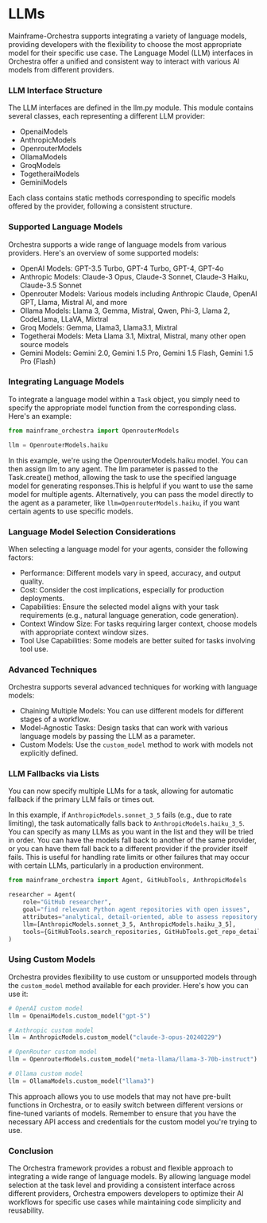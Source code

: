 # LLMs

Mainframe-Orchestra supports integrating a variety of language models, providing developers with the flexibility to choose the most appropriate model for their specific use case. The Language Model (LLM) interfaces in Orchestra offer a unified and consistent way to interact with various AI models from different providers.

### LLM Interface Structure

The LLM interfaces are defined in the llm.py module. This module contains several classes, each representing a different LLM provider:

- OpenaiModels
- AnthropicModels
- OpenrouterModels
- OllamaModels
- GroqModels
- TogetheraiModels
- GeminiModels

Each class contains static methods corresponding to specific models offered by the provider, following a consistent structure.

### Supported Language Models

Orchestra supports a wide range of language models from various providers. Here's an overview of some supported models:

- OpenAI Models: GPT-3.5 Turbo, GPT-4 Turbo, GPT-4, GPT-4o
- Anthropic Models: Claude-3 Opus, Claude-3 Sonnet, Claude-3 Haiku, Claude-3.5 Sonnet
- Openrouter Models: Various models including Anthropic Claude, OpenAI GPT, Llama, Mistral AI, and more
- Ollama Models: Llama 3, Gemma, Mistral, Qwen, Phi-3, Llama 2, CodeLlama, LLaVA, Mixtral
- Groq Models: Gemma, Llama3, Llama3.1, Mixtral
- Togetherai Models: Meta Llama 3.1, Mixtral, Mistral, many other open source models
- Gemini Models: Gemini 2.0, Gemini 1.5 Pro, Gemini 1.5 Flash, Gemini 1.5 Pro (Flash)

### Integrating Language Models

To integrate a language model within a `Task` object, you simply need to specify the appropriate model function from the corresponding class. Here's an example:

```python
from mainframe_orchestra import OpenrouterModels

llm = OpenrouterModels.haiku
```

In this example, we're using the OpenrouterModels.haiku model. You can then assign llm to any agent. The llm parameter is passed to the Task.create() method, allowing the task to use the specified language model for generating responses.This is helpful if you want to use the same model for multiple agents. Alternatively, you can pass the model directly to the agent as a parameter, like `llm=OpenrouterModels.haiku`, if you want certain agents to use specific models.

### Language Model Selection Considerations

When selecting a language model for your agents, consider the following factors:

- Performance: Different models vary in speed, accuracy, and output quality.
- Cost: Consider the cost implications, especially for production deployments.
- Capabilities: Ensure the selected model aligns with your task requirements (e.g., natural language generation, code generation).
- Context Window Size: For tasks requiring larger context, choose models with appropriate context window sizes.
- Tool Use Capabilities: Some models are better suited for tasks involving tool use.

### Advanced Techniques

Orchestra supports several advanced techniques for working with language models:

- Chaining Multiple Models: You can use different models for different stages of a workflow.
- Model-Agnostic Tasks: Design tasks that can work with various language models by passing the LLM as a parameter.
- Custom Models: Use the `custom_model` method to work with models not explicitly defined.

### LLM Fallbacks via Lists

You can now specify multiple LLMs for a task, allowing for automatic fallback if the primary LLM fails or times out.

In this example, if `AnthropicModels.sonnet_3_5` fails (e.g., due to rate limiting), the task automatically falls back to `AnthropicModels.haiku_3_5`. You can specify as many LLMs as you want in the list and they will be tried in order. You can have the models fall back to another of the same provider, or you can have them fall back to a different provider if the provider itself fails. This is useful for handling rate limits or other failures that may occur with certain LLMs, particularly in a production environment.

```python
from mainframe_orchestra import Agent, GitHubTools, AnthropicModels

researcher = Agent(
    role="GitHub researcher",
    goal="find relevant Python agent repositories with open issues",
    attributes="analytical, detail-oriented, able to assess repository relevance and popularity",
    llm=[AnthropicModels.sonnet_3_5, AnthropicModels.haiku_3_5],
    tools={GitHubTools.search_repositories, GitHubTools.get_repo_details}
)
```

### Using Custom Models

Orchestra provides flexibility to use custom or unsupported models through the `custom_model` method available for each provider. Here's how you can use it:

```python
# OpenAI custom model
llm = OpenaiModels.custom_model("gpt-5")

# Anthropic custom model
llm = AnthropicModels.custom_model("claude-3-opus-20240229")

# OpenRouter custom model
llm = OpenrouterModels.custom_model("meta-llama/llama-3-70b-instruct")

# Ollama custom model
llm = OllamaModels.custom_model("llama3")

```

This approach allows you to use models that may not have pre-built functions in Orchestra, or to easily switch between different versions or fine-tuned variants of models. Remember to ensure that you have the necessary API access and credentials for the custom model you're trying to use.

### Conclusion

The Orchestra framework provides a robust and flexible approach to integrating a wide range of language models. By allowing language model selection at the task level and providing a consistent interface across different providers, Orchestra empowers developers to optimize their AI workflows for specific use cases while maintaining code simplicity and reusability.

